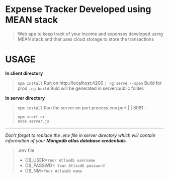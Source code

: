 # Expense Tracker Developed using MEAN stack

>Web app to keep track of your income and expenses developed using MEAN stack and that uses cloud storage to store the transactions

  

# USAGE

**In client directory**


>`npm install`
>Run on http://localhost:4200 :
>` ng serve --open`
>Build for prod : 
>`ng build`
>Buld will be generated in server/public folder.

**In server directory**
> ```npm install```
> Run the server on port process.env.port | | 8081 : 
> ```
> npm start or
> node server.js
> ```

---
*Don't  forget to replace the .env file in server directory which will contain information of your **Mongodb atlas database credentials**.*
> .env file
>    -  DB_USER=`Your Atlasdb username`
>    -  DB_PASSWD=` Your Atlasdb password`
>    -   DB_NM=`Your Atlasdb name`

